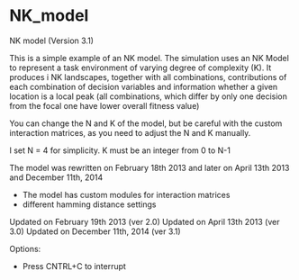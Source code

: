 NK_model
========

NK model (Version 3.1)

This is a simple example of an NK model. The simulation uses an NK Model
to represent a task environment of varying degree of complexity (K).
It produces i NK landscapes, together with all combinations, contributions
of each combination of decision variables and information whether a
given location is a local peak (all combinations, which differ by only
one decision from the focal one have lower overall fitness value)

You can change the N and K of the model, but be careful with the custom
interaction matrices, as you need to adjust the N and K manually.

I set N = 4 for simplicity.
K must be an integer from 0 to N-1

The model was rewritten on February 18th 2013 and later on
April 13th 2013 and December 11th, 2014

- The model has custom modules for interaction matrices
- different hamming distance settings

Updated on February 19th 2013 (ver 2.0)
Updated on April 13th 2013 (ver 3.0)
Updated on December 11th, 2014 (ver 3.1)

Options:
- Press CNTRL+C to interrupt
